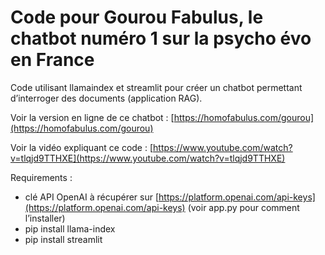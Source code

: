 # Code pour Gourou Fabulus, le chatbot numéro 1 sur la psycho évo en France

Code utilisant llamaindex et streamlit pour créer un chatbot permettant d’interroger des documents (application RAG).

Voir la version en ligne de ce chatbot : [https://homofabulus.com/gourou](https://homofabulus.com/gourou)

Voir la vidéo expliquant ce code : [https://www.youtube.com/watch?v=tlqjd9TTHXE](https://www.youtube.com/watch?v=tlqjd9TTHXE)

Requirements :

- clé API OpenAI à récupérer sur [https://platform.openai.com/api-keys](https://platform.openai.com/api-keys) (voir app.py pour comment l’installer)
- pip install llama-index
- pip install streamlit

